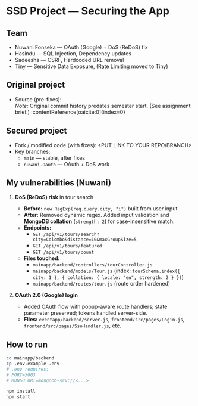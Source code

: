 # SSD Project — Securing the App

## Team
- Nuwani Fonseka — OAuth (Google) + DoS (ReDoS) fix
- Hasindu — SQL Injection, Dependency updates
- Sadeesha — CSRF, Hardcoded URL removal
- Tiny — Sensitive Data Exposure, (Rate Limiting moved to Tiny)

## Original project
- Source (pre-fixes): <PUT LINK>  
  *Note:* Original commit history predates semester start. (See assignment brief.) :contentReference[oaicite:0]{index=0}

## Secured project
- Fork / modified code (with fixes): <PUT LINK TO YOUR REPO/BRANCH>  
- Key branches:
  - `main` — stable, after fixes
  - `nuwani-Oauth` — OAuth + DoS work

## My vulnerabilities (Nuwani)
1) **DoS (ReDoS) risk** in tour search  
   - **Before:** `new RegExp(req.query.city, "i")` built from user input  
   - **After:** Removed dynamic regex. Added input validation and **MongoDB collation** (`strength: 2`) for case-insensitive match.  
   - **Endpoints:**  
     - `GET /api/v1/tours/search?city=Colombo&distance=10&maxGroupSize=5`  
     - `GET /api/v1/tours/featured`  
     - `GET /api/v1/tours/count`
   - **Files touched:**  
     - `mainapp/backend/controllers/tourController.js`  
     - `mainapp/backend/models/Tour.js` (index: `tourSchema.index({ city: 1 }, { collation: { locale: "en", strength: 2 } })`)  
     - `mainapp/backend/routes/tour.js` (route order hardened)

2) **OAuth 2.0 (Google) login**  
   - Added OAuth flow with popup-aware route handlers; state parameter preserved; tokens handled server-side.
   - **Files:** `eventapp/backend/server.js`, `frontend/src/pages/Login.js`, `frontend/src/pages/SsoHandler.js`, etc.

## How to run
```bash
cd mainapp/backend
cp .env.example .env
# .env requires:
# PORT=5003
# MONGO_URI=mongodb+srv://<...>

npm install
npm start
